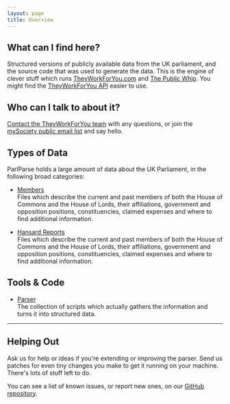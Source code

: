 ```yaml
---
layout: page
title: Overview
---
```


## What can I find here?

Structured versions of publicly available data from the UK parliament, and the
source code that was used to generate the data. This is the engine of clever
stuff which runs <a href="http://www.theyworkforyou.com">TheyWorkForYou.com</a>
and <a href="http://www.publicwhip.org.uk">The Public Whip</a>. You might find
the <a href="http://www.theyworkforyou.com/api">TheyWorkForYou API</a> easier to
use.

## Who can I talk to about it?

<a href="http://www.theyworkforyou.com/contact/">Contact the TheyWorkForYou
team</a> with any questions, or join the <a
href="https://www.mysociety.org/subscribe">mySociety public email list</a> and
say hello.

## Types of Data

ParlParse holds a large amount of data about the UK Parliament, in the following
broad categories:

* [Members](members.html)  
  Files which describe the current and past members of both the House of Commons
  and the House of Lords, their affiliations, government and opposition positions,
  constituencies, claimed expenses and where to find additional information.

* [Hansard Reports](hansard.html)  
  Files which describe the current and past members of both the House of Commons
  and the House of Lords, their affiliations, government and opposition positions,
  constituencies, claimed expenses and where to find additional information.

## Tools &amp; Code

* [Parser](parser.html)  
  The collection of scripts which actually gathers the information and turns it
  into structured data.

<hr>

## Helping Out

Ask us for help or ideas if you're extending or improving the
parser. Send us patches for even tiny changes you make to get it running on your
machine. There's lots of stuff left to do.

You can see a list of known issues, or report new ones, on our <a
href="https://github.com/mysociety/parlparse/issues">GitHub repository</a>.
